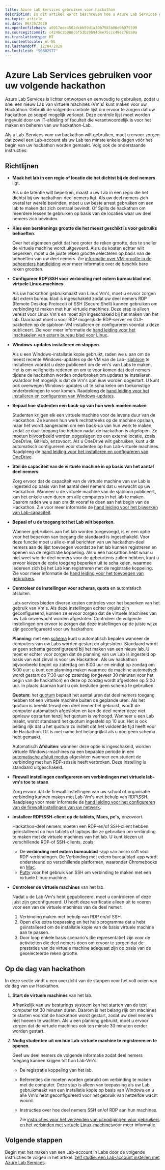 ```yaml
---
title: Azure Lab Services gebruiken voor hackathon
description: In dit artikel wordt beschreven hoe u Azure Lab Services gebruikt voor het maken van Labs die u kunt gebruiken voor het uitvoeren van hackathons trappen.
ms.topic: article
ms.date: 06/26/2020
ms.openlocfilehash: a0917ede4502dcbb59d1a30b7985b06c06975599
ms.sourcegitcommit: c4246c2b986c6f53b20b94d4e75ccc49ec768a9a
ms.translationtype: MT
ms.contentlocale: nl-NL
ms.lasthandoff: 12/04/2020
ms.locfileid: "96602577"
---
```

# <a name="use-azure-lab-services-for-your-next-hackathon"></a>Azure Lab Services gebruiken voor uw volgende hackathon
Azure Lab Services is lichter ontworpen en eenvoudig te gebruiken, zodat u snel een nieuw Lab van virtuele machines (Vm's) kunt maken voor uw Hackathon.  Gebruik de volgende controle lijst om ervoor te zorgen dat uw hackathon zo soepel mogelijk verloopt. Deze controle lijst moet worden ingevuld door uw IT-afdeling of faculteit die verantwoordelijk is voor het maken en beheren van uw hackathon-Lab. 

Als u Lab-Services voor uw hackathon wilt gebruiken, moet u ervoor zorgen dat zowel een Lab-account als uw Lab ten minste enkele dagen vóór het begin van uw hackathon worden gemaakt. Volg ook de onderstaande instructies:

## <a name="guidance"></a>Richtlijnen

- **Maak het lab in een regio of locatie die het dichtst bij de deel nemers** ligt. 

    Als u de latentie wilt beperken, maakt u uw Lab in een regio die het dichtst bij uw hackathon-deel nemers ligt.  Als uw deel nemers zich overal ter wereld bevinden, moet u uw beste arrest gebruiken om een lab te maken dat zich centraal bevindt.  Of Splits de hackathon om meerdere lessen te gebruiken op basis van de locaties waar uw deel nemers zich bevinden.
- **Kies een berekenings grootte die het meest geschikt is voor gebruiks behoeften**.

    Over het algemeen geldt dat hoe groter de reken grootte, des te sneller de virtuele machine wordt uitgevoerd. Als u de kosten echter wilt beperken, moet u de juiste reken grootte selecteren op basis van de behoeften van uw deel nemers. Zie [informatie over VM-grootte in de beheerders handleiding](administrator-guide.md#vm-sizing) voor meer informatie over de beschik bare reken grootten.
- **Configureer RDP\SSH voor verbinding met extern bureau blad met virtuele Linux-machines**.

    Als uw hackathon gebruikmaakt van Linux Vm's, moet u ervoor zorgen dat extern bureau blad is ingeschakeld zodat uw deel nemers RDP (Remote Desktop Protocol) of SSH (Secure Shell) kunnen gebruiken om verbinding te maken met hun virtuele machines. Deze stap is alleen vereist voor Linux Vm's en moet zijn ingeschakeld bij het maken van het lab. Daarnaast moet u voor RDP mogelijk de RDP-server en GUI-pakketten op de sjabloon-VM installeren en configureren voordat u deze publiceert.  Zie voor meer informatie de [hand leiding voor het inschakelen van extern bureau blad voor Linux](how-to-enable-remote-desktop-linux.md).

- **Windows-updates installeren en stoppen**. 

    Als u een Windows-installatie kopie gebruikt, raden we u aan om de meest recente Windows-updates op de VM van de Lab- [sjabloon](how-to-create-manage-template.md) te installeren voordat u deze publiceert om de vm's van Labs te maken. Het is om veiligheids redenen en om te voor komen dat deel nemers tijdens de hackathon worden onderbroken om updates te installeren, waardoor het mogelijk is dat de Vm's opnieuw worden opgestart. U kunt ook overwegen Windows-updates uit te scha kelen om toekomstige onderbrekingen te voor komen. Raadpleeg de [hand leiding voor het installeren en configureren van Windows-updates](how-to-prepare-windows-template.md#install-and-configure-updates).
- **Bepaal hoe studenten een back-up van hun werk moeten maken**. 

    Studenten krijgen elk een virtuele machine voor de levens duur van de Hackathon. Ze kunnen hun werk rechtstreeks op de machine opslaan, maar het wordt aangeraden om een back-up van hun werk te maken, zodat ze daar toegang toe hebben nadat de hackathon is afgelopen. Ze moeten bijvoorbeeld worden opgeslagen op een externe locatie, zoals OneDrive, GitHub, enzovoort. Als u OneDrive wilt gebruiken, kunt u dit automatisch configureren voor studenten op hun Lab-virtuele machines. Raadpleeg de [hand leiding voor het installeren en configureren van OneDrive](how-to-prepare-windows-template.md#install-and-configure-onedrive).
- **Stel de capaciteit van de virtuele machine in op basis van het aantal deel nemers**. 

    Zorg ervoor dat de capaciteit van de virtuele machine van uw Lab is ingesteld op basis van het aantal deel nemers dat u verwacht op uw Hackathon. Wanneer u de virtuele machine van de sjabloon publiceert, kan het enkele uren duren om alle computers in het lab te maken. Daarom raden we u aan om dit vooraf te doen aan het begin van de Hackathon. Zie voor meer informatie de [hand leiding voor het bijwerken van Lab-capaciteit](how-to-set-virtual-machine-passwords.md#update-the-lab-capacity).

- **Bepaal of u de toegang tot het Lab wilt beperken**. 

    Wanneer gebruikers aan het lab worden toegevoegd, is er een optie voor het beperken van toegang die standaard is ingeschakeld. Voor deze functie moet u alle e-mail berichten van uw hackathon-deel nemers aan de lijst toevoegen voordat ze het lab kunnen registreren en openen via de registratie koppeling. Als u een hackathon hebt waar u niet weet wie de deel nemers voor de gebeurtenis zullen hebben, kunt u ervoor kiezen de optie toegang beperken uit te scha kelen, waarmee iedereen zich bij het Lab kan registreren met de registratie koppeling. Zie voor meer informatie de [hand leiding voor het toevoegen van gebruikers](how-to-configure-student-usage.md).

- **Controleer de instellingen voor schema, quota** en automatisch afsluiten. 

    Lab-services bieden diverse kosten controles voor het beperken van het gebruik van Vm's. Als deze instellingen echter onjuist zijn geconfigureerd, kunnen ze ervoor zorgen dat de virtuele machines van uw Lab onverwacht worden afgesloten. Controleer de volgende instellingen om ervoor te zorgen dat deze instellingen op de juiste wijze zijn geconfigureerd voor uw hackathon:

    **Planning**: met een [schema](how-to-create-schedules.md) kunt u automatisch bepalen wanneer de computers van uw Labs worden gestart en afgesloten. Standaard wordt er geen schema geconfigureerd bij het maken van een nieuw lab. U moet er echter voor zorgen dat de planning van uw Lab is ingesteld op basis van wat zinvol is voor uw Hackathon.  Als uw hackathon bijvoorbeeld begint op zaterdag om 8:00 uur en eindigt op zondag om 5:00 uur: u kunt een planning maken waarmee de machine automatisch wordt gestart op 7:30 uur op zaterdag (ongeveer 30 minuten voor het begin van de hackathon) en deze op zondag wordt afgesloten op 5:00 uur. In plaats daarvan kunt u ook besluiten geen schema te gebruiken.

    **Quotum**: het [quotum](how-to-configure-student-usage.md#set-quotas-for-users) bepaalt het aantal uren dat deel nemers toegang hebben tot een virtuele machine buiten de geplande uren. Als het quotum is bereikt terwijl een deel nemer het gebruikt, wordt de computer automatisch afgesloten en kan de deel nemer deze niet opnieuw opstarten tenzij het quotum is verhoogd. Wanneer u een Lab maakt, wordt standaard het quotum ingesteld op 10 uur. Het is ook belang rijk dat u het quotum zo instelt dat het voldoende tijd heeft voor de Hackathon. Dit is met name het belangrijkst als u nog geen schema hebt gemaakt.

    Automatisch **Afsluiten**: wanneer deze optie is ingeschakeld, worden virtuele Windows-machines na een bepaalde periode in een [automatische afsluit modus](how-to-enable-shutdown-disconnect.md) afgesloten wanneer een student de verbinding met hun RDP-sessie heeft verbroken. Deze instelling is standaard uitgeschakeld.

- **Firewall instellingen configureren om verbindingen met virtuele lab-vm's toe te staan**. 

    Zorg ervoor dat de firewall instellingen van uw school of organisatie verbinding kunnen maken met Lab-Vm's met behulp van RDP\SSH. Raadpleeg voor meer informatie de [hand leiding voor het configureren van de firewall instellingen van uw netwerk](how-to-configure-firewall-settings.md).

- **Installeer RDP\SSH-client op de tablets, Macs, pc's,** enzovoort.

    Hackathon-deel nemers moeten een RDP-en/of SSH-client hebben geïnstalleerd op hun tablets of laptops die ze gebruiken om verbinding te maken met de virtuele machines van het lab. U kunt kiezen uit verschillende RDP-of SSH-clients, zoals:

    - De **verbinding met extern bureaublad** -app van micro soft voor RDP-verbindingen. De Verbinding met extern bureaublad-app wordt ondersteund op verschillende platformen, waaronder Chromebooks en [Mac](https://techcommunity.microsoft.com/t5/azure-lab-services/connecting-to-azure-lab-services-environments-on-your-macos/ba-p/1290162).
    - [Putty](https://techcommunity.microsoft.com/t5/azure-lab-services/connecting-to-azure-lab-services-environments-on-your-macos/ba-p/1290162) voor het gebruik van SSH om verbinding te maken met een virtuele Linux-machine.
- **Controleer de virtuele machines** van het lab. 

    Nadat u de Lab-Vm's hebt gepubliceerd, moet u controleren of deze juist zijn geconfigureerd. U hoeft deze verificatie alleen uit te voeren voor een van de virtuele machines van de deel nemer:

    1. Verbinding maken met behulp van RDP en/of SSH.
    2. Open elke extra toepassing en het hulp programma dat u hebt geïnstalleerd om de installatie kopie van de basis virtuele machine aan te passen.
    3. Door loop enkele basis scenario's die representatief zijn voor de activiteiten die deel nemers doen om ervoor te zorgen dat de prestaties van de virtuele machine adequaat zijn op basis van de geselecteerde reken grootte.

## <a name="on-the-day-of-hackathon"></a>Op de dag van hackathon
In deze sectie vindt u een overzicht van de stappen voor het volt ooien van de dag van uw Hackathon.

1. **Start de virtuele machines** van het lab.

    Afhankelijk van uw besturings systeem kan het starten van de test computer tot 30 minuten duren. Daarom is het belang rijk om machines te starten voordat de hackathon wordt gestart, zodat uw deel nemers niet hoeven te wachten. Als u een planning gebruikt, moet u ervoor zorgen dat de virtuele machines ook ten minste 30 minuten eerder worden gestart.
2. **Nodig studenten uit om hun Lab-virtuele machine te registreren en te openen**. 

    Geef uw deel nemers de volgende informatie zodat deel nemers toegang kunnen krijgen tot hun Lab-Vm's. 

    - De registratie koppeling van het lab. 
    - Referenties die moeten worden gebruikt om verbinding te maken met de computer. Deze stap is alleen van toepassing als uw Lab gebruikmaakt van een installatie kopie op basis van Windows en u alle Vm's hebt geconfigureerd voor het gebruik van hetzelfde wacht woord.
    - Instructies over hoe deel nemers SSH en/of RDP aan hun machines.

        Zie [instructies voor het verzenden van uitnodigingen voor gebruikers en het](how-to-configure-student-usage.md?branch=master#send-invitations-to-users) [verbinden met virtuele Linux-machines](how-to-use-remote-desktop-linux-student.md?branch=master)voor meer informatie. 

## <a name="next-steps"></a>Volgende stappen
Begin met het maken van een Lab-account in Labs door de volgende instructies te volgen in het artikel: [zelf studie: een Lab-account instellen met Azure Lab Services](tutorial-setup-lab-account.md).
